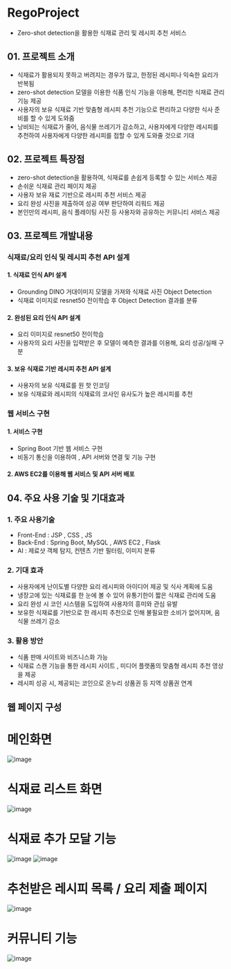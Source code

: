 # RegoProject
- Zero-shot detection을 활용한 식재료 관리 및 레시피 추천 서비스

## 01. 프로젝트 소개
- 식재료가 활용되지 못하고 버려지는 경우가 많고, 한정된 레시피나 익숙한 요리가 반복됨
- zero-shot detection 모델을 이용한 식품 인식 기능을 이용해, 편리한 식재료 관리 기능 제공
- 사용자의 보유 식재료 기반 맞춤형 레시피 추천 기능으로 편리하고 다양한 식사 준비를 할 수 있게 도와줌
- 낭비되는 식재료가 줄어, 음식물 쓰레기가 감소하고, 사용자에게 다양한 레시피를 추천하여 사용자에게 다양한 레시피를 접할 수 있게 도와줄 것으로 기대

## 02. 프로젝트 특장점
- zero-shot detection을 활용하여, 식재료를 손쉽게 등록할 수 있는 서비스 제공
- 손쉬운 식재료 관리 페이지 제공
- 사용자 보유 재료 기반으로 레시피 추천 서비스 제공
- 요리 완성 사진을 제출하여 성공 여부 판단하여 리워드 제공
- 본인만의 레시피, 음식 플레이팅 사진 등 사용자와 공유하는 커뮤니티 서비스 제공
  


## 03. 프로젝트 개발내용
### 식재료/요리 인식 및 레시피 추천 API 설계
#### 1. 식재료 인식 API 설계
- Grounding DINO 거대이미지 모델을 가져와 식재료 사진 Object Detection
- 식재료 이미지로 resnet50 전이학습 후 Object Detection 결과를 분류
#### 2. 완성된 요리 인식 API 설계
- 요리 이미지로 resnet50 전이학습
- 사용자의 요리 사진을 입력받은 후 모델이 예측한 결과를 이용해, 요리 성공/실패 구분
#### 3. 보유 식재료 기반 레시피 추천 API 설계
- 사용자의 보유 식재료를 원 핫 인코딩
- 보유 식재료와 레시피의 식재료의 코사인 유사도가 높은 레시피를 추천

### 웹 서비스 구현
#### 1. 서비스 구현
- Spring Boot 기반 웹 서비스 구현
- 비동기 통신을 이용하여 , API 서버와 연결 및 기능 구현
#### 2. AWS EC2를 이용해 웹 서비스 및 API 서버 배포 

## 04. 주요 사용 기술 및 기대효과
### 1. 주요 사용기술
- Front-End : JSP , CSS , JS
- Back-End : Spring Boot, MySQL , AWS EC2 , Flask
- AI : 제료샷 객체 탐지, 컨텐츠 기반 필터링, 이미지 분류
### 2. 기대 효과
- 사용자에게 난이도별 다양한 요리 레시피와 아이디어 제공 및 식사 계획에 도움
- 냉장고에 있는 식재료를 한 눈에 볼 수 있어 유통기한이 짧은 식재료 관리에 도움
- 요리 완성 시 코인 시스템을 도입하여 사용자의 흥미와 관심 유발
- 보유한 식재료를 기반으로 한 레시피 추천으로 인해 불필요한 소비가 없어지며, 음식물 쓰레기 감소
### 3. 활용 방안
- 식품 판매 사이트와 비즈니스화 가능
- 식재료 스캔 기능을 통한 레시피 사이트 , 미디어 플랫폼의 맞춤형 레시피 추천 영상을 제공
- 레시피 성공 시, 제공되는 코인으로 온누리 상품권 등 지역 상품권 연계


## 웹 페이지 구성
# 메인화면
![image](https://github.com/RegoProject/RegoProject/assets/132921827/7490aebb-1ad7-494e-8bae-f8a84e42913a)

# 식재료 리스트 화면
![image](https://github.com/RegoProject/RegoProject/assets/132921827/b9c14984-5c90-4f36-8b99-ceed6f907838)

# 식재료 추가 모달 기능
![image](https://github.com/RegoProject/RegoProject/assets/132921827/53d171c8-e2d3-41b3-8da1-a3285856e14e)
![image](https://github.com/RegoProject/RegoProject/assets/132921827/93434305-fc65-4199-beb2-559e7c7322b4)

# 추천받은 레시피 목록 / 요리 제출 페이지
![image](https://github.com/RegoProject/RegoProject/assets/132921827/c8533667-d5e3-4b66-9458-7d7fc65b4d8e)

# 커뮤니티 기능
![image](https://github.com/RegoProject/RegoProject/assets/132921827/bc3dd6da-f745-4eee-b1b6-19003a42255f)


